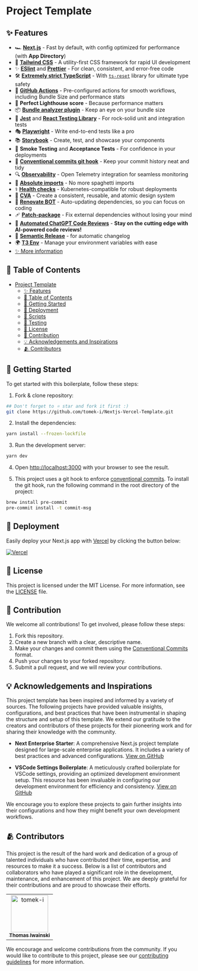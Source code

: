 # Project Template

## ✨ Features

- 🏎️ **[Next.js](https://nextjs.org/)** - Fast by default, with config optimized for performance (with **App Directory**)
- 💅 **[Tailwind CSS](https://tailwindcss.com/)** - A utility-first CSS framework for rapid UI development
- ✨ **[ESlint](https://eslint.org/)** and **[Prettier](https://prettier.io/)** - For clean, consistent, and error-free code
- 🛠️ **[Extremely strict TypeScript](https://www.typescriptlang.org/)** - With [`ts-reset`](https://github.com/total-typescript/ts-reset) library for ultimate type safety
- 🚀 **[GitHub Actions](https://github.com/features/actions)** - Pre-configured actions for smooth workflows, including Bundle Size and performance stats
- 💯 **Perfect Lighthouse score** - Because performance matters
- 📦 **[Bundle analyzer plugin](https://www.npmjs.com/package/@next/bundle-analyzer)** - Keep an eye on your bundle size
- 🧪 **[Jest](https://jestjs.io/)** and **[React Testing Library](https://testing-library.com/react)** - For rock-solid unit and integration tests
- 🎭 **[Playwright](https://playwright.dev/)** - Write end-to-end tests like a pro
- 📚 **[Storybook](https://storybook.js.org/)** - Create, test, and showcase your components
- 🚬 **Smoke Testing** and **Acceptance Tests** - For confidence in your deployments
- 📝 **[Conventional commits git hook](https://www.conventionalcommits.org/)** - Keep your commit history neat and tidy
- 🔍 **[Observability](https://opentelemetry.io/)** - Open Telemetry integration for seamless monitoring
- 📂 **[Absolute imports](https://nextjs.org/docs/advanced-features/module-path-aliases)** - No more spaghetti imports
- ⚕️ **[Health checks](https://kubernetes.io/docs/tasks/configure-pod-container/configure-liveness-readiness-startup-probes/)** - Kubernetes-compatible for robust deployments
- 🎨 **[CVA](http://cva.style/)** - Create a consistent, reusable, and atomic design system
- 🤖 **[Renovate BOT](https://www.whitesourcesoftware.com/free-developer-tools/renovate)** - Auto-updating dependencies, so you can focus on coding
- 🩹 **[Patch-package](https://www.npmjs.com/package/patch-package)** - Fix external dependencies without losing your mind
- 🤖 **[Automated ChatGPT Code Reviews](https://openai.com/chatgpt)** - **Stay on the cutting edge with AI-powered code reviews!**
- 📖 **[Semantic Release](https://github.com/semantic-release/semantic-release)** - for automatic changelog
- 🌍 **[T3 Env](https://env.t3.gg/)** - Manage your environment variables with ease
- [✨ More information](./docs/features.md)

## 📒 Table of Contents

- [Project Template](#project-template)
  - [✨ Features](#-features)
  - [📒 Table of Contents](#-table-of-contents)
  - [🎯 Getting Started](#-getting-started)
  - [🚀 Deployment](#-deployment)
  - [📃 Scripts](./docs/scripts-overview.md)
  - [🧪 Testing](./docs/testing.md)
  - [📜 License](#-license)
  - [🤝 Contribution](#-contribution)
  - [💡 Acknowledgements and Inspirations](#-acknowledgements-and-inspirations)
  - [🫂 Contributors](#-contributors)

## 🎯 Getting Started

To get started with this boilerplate, follow these steps:

1. Fork & clone repository:

```bash
## Don't forget to ⭐ star and fork it first :)
git clone https://github.com/tomek-i/Nextjs-Vercel-Template.git
```

2. Install the dependencies:

```bash
yarn install --frozen-lockfile
```

3. Run the development server:

```bash
yarn dev
```

4. Open [http://localhost:3000](http://localhost:3000) with your browser to see the result.

5. This project uses a git hook to enforce [conventional commits](https://github.com/qoomon/git-conventional-commits). To install the git hook, run the following command in the root directory of the project:

```sh
brew install pre-commit
pre-commit install -t commit-msg
```

## 🚀 Deployment

Easily deploy your Next.js app with [Vercel](https://vercel.com) by clicking the button below:

[![Vercel](https://vercel.com/button)](https://vercel.com/new/git/external?repository-url=https://github.com/tomek-i/nextjs-vercel-template)

## 📜 License

This project is licensed under the MIT License. For more information, see the [LICENSE](./LICENSE) file.

## 🤝 Contribution

We welcome all contributions! To get involved, please follow these steps:

1. Fork this repository.
2. Create a new branch with a clear, descriptive name.
3. Make your changes and commit them using the [Conventional Commits](https://www.conventionalcommits.org/) format.
4. Push your changes to your forked repository.
5. Submit a pull request, and we will review your contributions.

## 💡 Acknowledgements and Inspirations

This project template has been inspired and informed by a variety of sources. The following projects have provided valuable insights, configurations, and best practices that have been instrumental in shaping the structure and setup of this template. We extend our gratitude to the creators and contributors of these projects for their pioneering work and for sharing their knowledge with the community.

- **Next Enterprise Starter**: A comprehensive Next.js project template designed for large-scale enterprise applications. It includes a variety of best practices and advanced configurations. [View on GitHub](https://github.com/Blazity/next-enterprise)

- **VSCode Settings Boilerplate**: A meticulously crafted boilerplate for VSCode settings, providing an optimized development environment setup. This resource has been invaluable in configuring our development environment for efficiency and consistency. [View on GitHub](https://github.com/tomek-i/vscode-settings-boilerplate/settings)

We encourage you to explore these projects to gain further insights into their configurations and how they might benefit your own development workflows.

## 🫂 Contributors

This project is the result of the hard work and dedication of a group of talented individuals who have contributed their time, expertise, and resources to make it a success. Below is a list of contributors and collaborators who have played a significant role in the development, maintenance, and enhancement of this project. We are deeply grateful for their contributions and are proud to showcase their efforts.

<!-- prettier-ignore-start -->
<!-- markdownlint-disable -->
<!-- readme: collaborators,contributors -start -->
<table>
<tr>
    <td align="center">
        <a href="https://github.com/tomek-i">
            <img src="https://avatars.githubusercontent.com/u/3699937?v=4" width="100;" alt="tomek-i"/>
            <br />
            <sub><b>Thomas Iwainski</b></sub>
        </a>
    </td></tr>
</table>
<!-- readme: collaborators,contributors -end -->
<!-- markdownlint-restore -->
<!-- prettier-ignore-end -->

We encourage and welcome contributions from the community. If you would like to contribute to this project, please see our [contributing guidelines](#-contribution) for more information.
